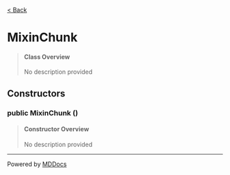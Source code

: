 [< Back](../README.md)
# MixinChunk #
>#### Class Overview ####
>No description provided
## Constructors ##
### public MixinChunk () ###
>#### Constructor Overview ####
>No description provided
>

---
Powered by [MDDocs](https://github.com/VRCube/MDDocs)